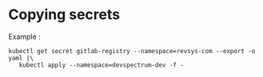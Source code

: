 # Copying secrets

Example :

```
kubectl get secret gitlab-registry --namespace=revsys-com --export -o yaml |\
   kubectl apply --namespace=devspectrum-dev -f -
```
